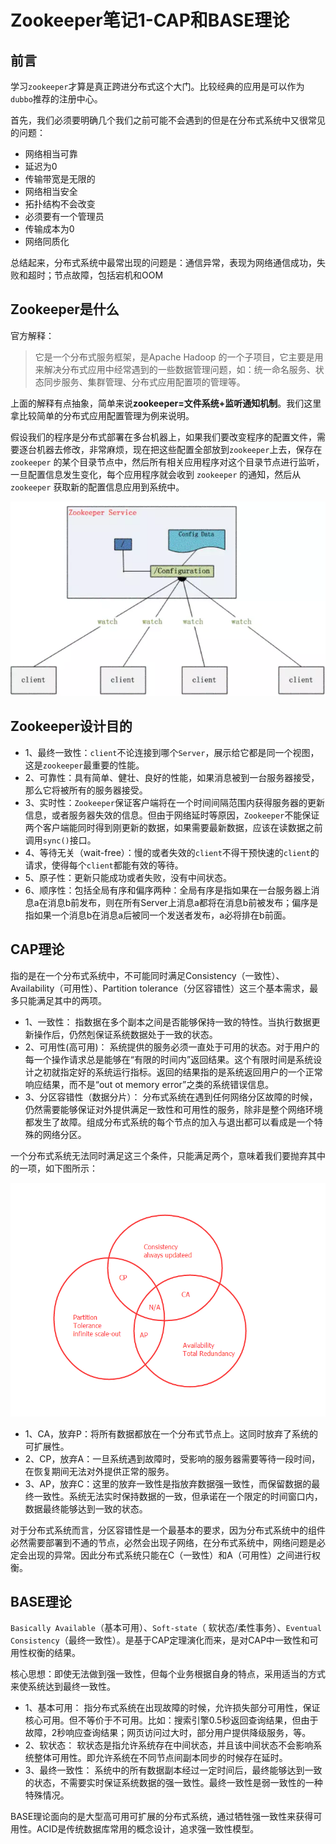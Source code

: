 # Zookeeper笔记1-CAP和BASE理论

## 前言

学习`zookeeper`才算是真正跨进分布式这个大门。比较经典的应用是可以作为`dubbo`推荐的注册中心。

首先，我们必须要明确几个我们之前可能不会遇到的但是在分布式系统中又很常见的问题：

- 网络相当可靠
- 延迟为0
- 传输带宽是无限的
- 网络相当安全
- 拓扑结构不会改变
- 必须要有一个管理员
- 传输成本为0
- 网络同质化

总结起来，分布式系统中最常出现的问题是：通信异常，表现为网络通信成功，失败和超时；节点故障，包括宕机和OOM

## Zookeeper是什么

官方解释：

> 它是一个分布式服务框架，是Apache Hadoop 的一个子项目，它主要是用来解决分布式应用中经常遇到的一些数据管理问题，如：统一命名服务、状态同步服务、集群管理、分布式应用配置项的管理等。

上面的解释有点抽象，简单来说**zookeeper=文件系统+监听通知机制**。我们这里拿比较简单的分布式应用配置管理为例来说明。

假设我们的程序是分布式部署在多台机器上，如果我们要改变程序的配置文件，需要逐台机器去修改，非常麻烦，现在把这些配置全部放到`zookeeper`上去，保存在 `zookeeper` 的某个目录节点中，然后所有相关应用程序对这个目录节点进行监听，一旦配置信息发生变化，每个应用程序就会收到 `zookeeper` 的通知，然后从 `zookeeper` 获取新的配置信息应用到系统中。

<div align="center">
    <img src="../pic/zookeeper/Zookeeper笔记1-1.jpg" >
</div>

## Zookeeper设计目的

* 1、最终一致性：`client`不论连接到哪个`Server`，展示给它都是同一个视图，这是`zookeeper`最重要的性能。 
* 2、可靠性：具有简单、健壮、良好的性能，如果消息被到一台服务器接受，那么它将被所有的服务器接受。 
* 3、实时性：`Zookeeper`保证客户端将在一个时间间隔范围内获得服务器的更新信息，或者服务器失效的信息。但由于网络延时等原因，`Zookeeper`不能保证两个客户端能同时得到刚更新的数据，如果需要最新数据，应该在读数据之前调用`sync()`接口。 
* 4、等待无关（wait-free）：慢的或者失效的`client`不得干预快速的`client`的请求，使得每个`client`都能有效的等待。 
* 5、原子性：更新只能成功或者失败，没有中间状态。 
* 6、顺序性：包括全局有序和偏序两种：全局有序是指如果在一台服务器上消息a在消息b前发布，则在所有Server上消息a都将在消息b前被发布；偏序是指如果一个消息b在消息a后被同一个发送者发布，a必将排在b前面。 


## CAP理论

指的是在一个分布式系统中，不可能同时满足Consistency（一致性）、 Availability（可用性）、Partition tolerance（分区容错性）这三个基本需求，最多只能满足其中的两项。

* 1、一致性：
指数据在多个副本之间是否能够保持一致的特性。当执行数据更新操作后，仍然剋保证系统数据处于一致的状态。
* 2、可用性(高可用)：
系统提供的服务必须一直处于可用的状态。对于用户的每一个操作请求总是能够在“有限的时间内”返回结果。这个有限时间是系统设计之初就指定好的系统运行指标。返回的结果指的是系统返回用户的一个正常响应结果，而不是“out ot memory error”之类的系统错误信息。
* 3、分区容错性（数据分片）：
分布式系统在遇到任何网络分区故障的时候，仍然需要能够保证对外提供满足一致性和可用性的服务，除非是整个网络环境都发生了故障。组成分布式系统的每个节点的加入与退出都可以看成是一个特殊的网络分区。

一个分布式系统无法同时满足这三个条件，只能满足两个，意味着我们要抛弃其中的一项，如下图所示：

<div align="center">
    <img src="../pic/zookeeper/Zookeeper笔记1-2.png" >
</div>

* 1、CA，放弃P：将所有数据都放在一个分布式节点上。这同时放弃了系统的可扩展性。
* 2、CP，放弃A：一旦系统遇到故障时，受影响的服务器需要等待一段时间，在恢复期间无法对外提供正常的服务。
* 3、AP，放弃C：这里的放弃一致性是指放弃数据强一致性，而保留数据的最终一致性。系统无法实时保持数据的一致，但承诺在一个限定的时间窗口内，数据最终能够达到一致的状态。

对于分布式系统而言，分区容错性是一个最基本的要求，因为分布式系统中的组件必然需要部署到不通的节点，必然会出现子网络，在分布式系统中，网络问题是必定会出现的异常。因此分布式系统只能在C（一致性）和A（可用性）之间进行权衡。

## BASE理论

`Basically Available`（基本可用）、`Soft-state`（ 软状态/柔性事务）、`Eventual Consistency`（最终一致性）。是基于CAP定理演化而来，是对CAP中一致性和可用性权衡的结果。

核心思想：即使无法做到强一致性，但每个业务根据自身的特点，采用适当的方式来使系统达到最终一致性。

* 1、基本可用：
指分布式系统在出现故障的时候，允许损失部分可用性，保证核心可用。但不等价于不可用。比如：搜索引擎0.5秒返回查询结果，但由于故障，2秒响应查询结果；网页访问过大时，部分用户提供降级服务，等。
* 2、软状态：
软状态是指允许系统存在中间状态，并且该中间状态不会影响系统整体可用性。即允许系统在不同节点间副本同步的时候存在延时。
* 3、最终一致性：
系统中的所有数据副本经过一定时间后，最终能够达到一致的状态，不需要实时保证系统数据的强一致性。最终一致性是弱一致性的一种特殊情况。


BASE理论面向的是大型高可用可扩展的分布式系统，通过牺牲强一致性来获得可用性。ACID是传统数据库常用的概念设计，追求强一致性模型。

